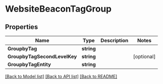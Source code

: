# WebsiteBeaconTagGroup

## Properties

Name | Type | Description | Notes
------------ | ------------- | ------------- | -------------
**GroupbyTag** | **string** |  | 
**GroupbyTagSecondLevelKey** | **string** |  | [optional] 
**GroupbyTagEntity** | **string** |  | 

[[Back to Model list]](../README.md#documentation-for-models) [[Back to API list]](../README.md#documentation-for-api-endpoints) [[Back to README]](../README.md)


